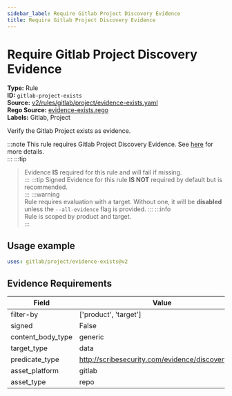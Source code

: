 ```yaml
---
sidebar_label: Require Gitlab Project Discovery Evidence
title: Require Gitlab Project Discovery Evidence
---  
```

# Require Gitlab Project Discovery Evidence  
**Type:** Rule  
**ID:** `gitlab-project-exists`  
**Source:** [v2/rules/gitlab/project/evidence-exists.yaml](https://github.com/scribe-public/sample-policies/blob/main/v2/rules/gitlab/project/evidence-exists.yaml)  
**Rego Source:** [evidence-exists.rego](https://github.com/scribe-public/sample-policies/blob/main/v2/rules/gitlab/project/evidence-exists.rego)  
**Labels:** Gitlab, Project  

Verify the Gitlab Project exists as evidence.

:::note 
This rule requires Gitlab Project Discovery Evidence. See [here](/docs/platforms/discover#gitlab-discovery) for more details.  
::: 
:::tip 
> Evidence **IS** required for this rule and will fail if missing.  
::: 
:::tip 
Signed Evidence for this rule **IS NOT** required by default but is recommended.  
::: 
:::warning  
Rule requires evaluation with a target. Without one, it will be **disabled** unless the `--all-evidence` flag is provided.
::: 
:::info  
Rule is scoped by product and target.  
:::  

## Usage example

```yaml
uses: gitlab/project/evidence-exists@v2
```

## Evidence Requirements  
| Field | Value |
|-------|-------|
| filter-by | ['product', 'target'] |
| signed | False |
| content_body_type | generic |
| target_type | data |
| predicate_type | http://scribesecurity.com/evidence/discovery/v0.1 |
| asset_platform | gitlab |
| asset_type | repo |

